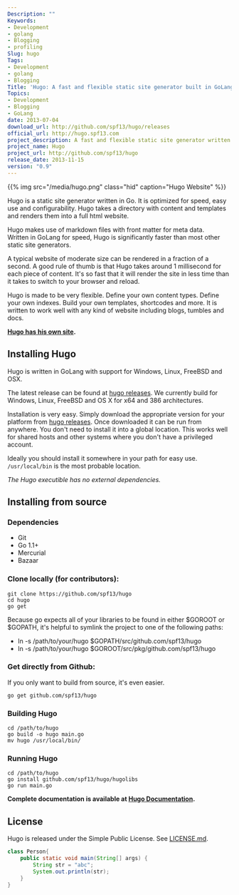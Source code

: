 ```yaml
---
Description: ""
Keywords:
- Development
- golang
- Blogging
- profiling
Slug: hugo
Tags:
- Development
- golang
- Blogging
Title: 'Hugo: A fast and flexible static site generator built in GoLang'
Topics:
- Development
- Blogging
- GoLang
date: 2013-07-04
download_url: http://github.com/spf13/hugo/releases
official_url: http://hugo.spf13.com
project_description: A fast and flexible static site generator written in go
project_name: Hugo
project_url: http://github.com/spf13/hugo
release_date: 2013-11-15
version: "0.9"
---
```


{{% img src="/media/hugo.png" class="hid" caption="Hugo Website" %}}

Hugo is a static site generator written in Go. It is optimized for 
speed, easy use and configurability. Hugo takes a directory with content and
templates and renders them into a full html website.

Hugo makes use of markdown files with front matter for meta data.  
Written in GoLang for speed, Hugo is significantly faster than most
other static site generators.

A typical website of moderate size can be
rendered in a fraction of a second. A good rule of thumb is that Hugo
takes around 1 millisecond for each piece of content.
It's so fast that it will render the site in 
less time than it takes to switch to your browser and reload.

Hugo is made to be very flexible. Define your own content types. Define
your own indexes. Build your own templates, shortcodes and more.
It is written to work well with any
kind of website including blogs, tumbles and docs.

**[Hugo has his own site](http://hugo.spf13.com).**

## Installing Hugo

Hugo is written in GoLang with support for Windows, Linux, FreeBSD and OSX.

The latest release can be found at [hugo releases](https://github.com/spf13/hugo/releases).
We currently build for Windows, Linux, FreeBSD and OS X for x64
and 386 architectures.

Installation is very easy. Simply download the appropriate version for your
platform from [hugo releases](https://github.com/spf13/hugo/releases).
Once downloaded it can be run from anywhere. You don't need to install
it into a global location. This works well for shared hosts and other systems
where you don't have a privileged account.

Ideally you should install it somewhere in your path for easy use. `/usr/local/bin` 
is the most probable location.

*The Hugo executible has no external dependencies.*

## Installing from source

### Dependencies

* Git
* Go 1.1+
* Mercurial
* Bazaar

### Clone locally (for contributors):

    git clone https://github.com/spf13/hugo
    cd hugo
    go get

Because go expects all of your libraries to be found in either $GOROOT or $GOPATH,
it's helpful to symlink the project to one of the following paths:

 * ln -s /path/to/your/hugo $GOPATH/src/github.com/spf13/hugo
 * ln -s /path/to/your/hugo $GOROOT/src/pkg/github.com/spf13/hugo

### Get directly from Github:

If you only want to build from source, it's even easier.

    go get github.com/spf13/hugo

### Building Hugo

    cd /path/to/hugo
    go build -o hugo main.go
    mv hugo /usr/local/bin/

### Running Hugo

    cd /path/to/hugo
    go install github.com/spf13/hugo/hugolibs
    go run main.go


**Complete documentation is available at [Hugo Documentation](http://hugo.spf13.com).**

## License

Hugo is released under the Simple Public License. See [LICENSE.md](https://github.com/spf13/hugo/blob/master/LICENSE.md).

```java
class Person{
    public static void main(String[] args) {
        String str = "abc";
        System.out.println(str);
    }
}
```
